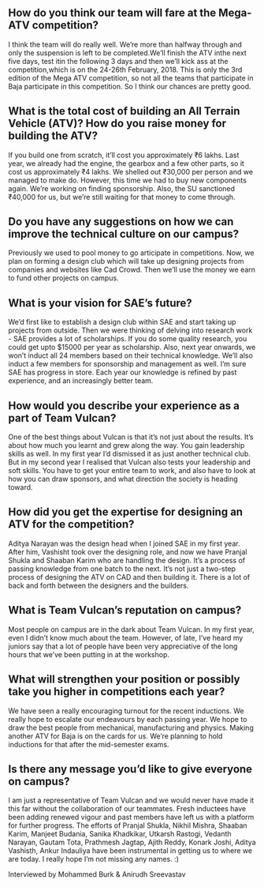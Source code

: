 <!-- TITLE: Motoring to glory -->
<!-- SUBTITLE: A conversation with Nishant Raghuvanshi, head of Team Vulcan and MEA Secretary -->

## How do you think our team will fare at the Mega-ATV competition?
I think the team will do really well. We’re more than halfway through and only the suspension is left to be completed.We’ll finish the ATV inthe next five days, test itin the following 3 days and then we’ll kick ass at the competition,which is on the 24-26th February, 2018. This is only the 3rd edition of the Mega ATV competition, so not all the teams that participate in Baja participate in this competition. So I think our chances are pretty good.

## What is the total cost of building an All Terrain Vehicle (ATV)? How do you raise money for building the ATV?
If you build one from scratch, it’ll cost you approximately ₹6 lakhs. Last year, we already had the engine, the gearbox and a few other parts, so it cost us approximately ₹4 lakhs. We shelled out ₹30,000 per person and we managed to make do. However, this time we had to buy new components again. We’re working on finding sponsorship. Also, the SU sanctioned ₹40,000 for us, but we’re still waiting for that money to come through.

## Do you have any suggestions on how we can improve the technical culture on our campus?
Previously we used to pool money to go  articipate in competitions. Now, we plan on forming a design club which will take up designing projects from companies and websites like Cad Crowd. Then we’ll use the money we earn to fund other projects on campus.

## What is your vision for SAE’s future?
We’d first like to establish a design club within SAE and start taking up projects from outside. Then we were thinking of delving into research work - SAE provides a lot of scholarships. If you do some quality research, you could get upto $15000 per year as scholarship. 
Also, next year onwards, we won’t induct all 24 members based on their technical knowledge. We’ll also induct a few members for sponsorship and management as well. I’m sure SAE has progress in store. Each year our knowledge is refined by past experience, and an increasingly better team.

## How would you describe your experience as a part of Team Vulcan?
One of the best things about Vulcan is that it’s not just about the results. It’s about how much you learnt and grew along the way. You gain leadership skills as well. In my first year I’d dismissed it as just another technical club. But in my second year I realised that Vulcan also tests your leadership and soft skills. You have to get your entire team to work, and also have to look at how you can draw sponsors, and what direction the society is heading toward.

## How did you get the expertise for designing an ATV for the competition?
Aditya Narayan was the design head when I joined SAE in my first year. After him, Vashisht took over the designing role, and now we have Pranjal Shukla and Shaaban Karim who are handling the design. It’s a process of passing knowledge from one batch to the next. It’s not just a two-step process of designing the ATV on CAD and then building it. There is a lot of back and forth between the designers and the builders. 

## What is Team Vulcan’s reputation on campus?
Most people on campus are in the dark about Team Vulcan. In my first year, even I didn’t know much about the team. However, of late, I’ve heard my juniors say that a lot of people have been very appreciative of the long hours that we’ve been putting in at the workshop.

## What will strengthen your position or possibly take you higher in competitions each year?
We have seen a really encouraging turnout for the recent inductions. We really hope to escalate our endeavours by each passing year. We hope to draw the best people from mechanical, manufacturing and physics. Making another ATV for Baja is on the cards for us. We’re planning to hold inductions for that after the mid-semester exams.

## Is there any message you’d like to give everyone on campus?
I am just a representative of Team Vulcan and we would never have made it this far without the collaboration of our teammates. Fresh inductees have been adding renewed vigour and past members have left us with a platform for further progress. The efforts of Pranjal Shukla, Nikhil Mishra, Shaaban Karim, Manjeet Budania, Sanika Khadkikar, Utkarsh Rastogi, Vedanth Narayan, Gautam Tota, Prathmesh Jagtap, Ajith Reddy, Konark Joshi, Aditya Vashisth, Ankur Indauliya have been instrumental in getting us to where we are today. I really hope I’m not missing any names. :)


<right>
Interviewed by Mohammed Burk & Anirudh Sreevastav
</right>

